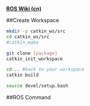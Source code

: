 [**ROS Wiki (cn)**](http://wiki.ros.org/cn/ROS/Tutorials)

##Create Workspace
```bash
mkdir -p catkin_ws/src
cd catkin_ws/src
#catkin_make

git clone [package]
catkin_init_workspace

cd .. #back to your workspace
catkin build

source devel/setup.bash
```

##ROS Command




